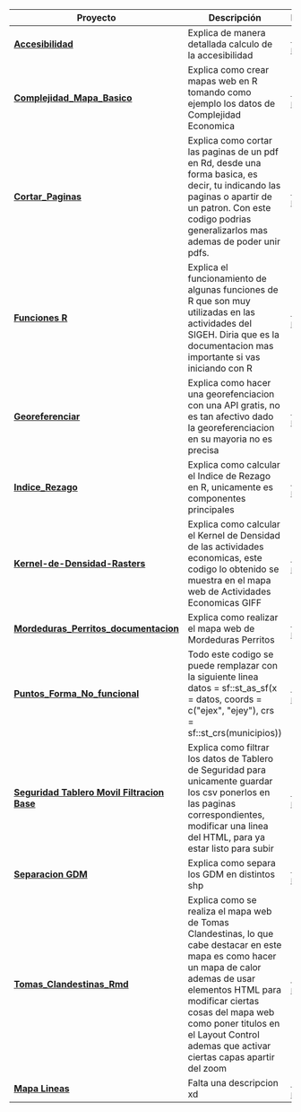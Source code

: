 | Proyecto | Descripción | Enlace |
|----------|-------------|--------|
| **[Accesibilidad](https://sigehgo.github.io/Documentacion-Codigos/Accesibilidad.html)** | Explica de manera detallada calculo de la accesibilidad  | [🔗 Ver más](https://sigehgo.github.io/Documentacion-Codigos/Accesibilidad.html) |
| **[Complejidad_Mapa_Basico](https://sigehgo.github.io/Documentacion-Codigos/Complejidad_Mapa_Basico.html)** | Explica como crear mapas web en R tomando como ejemplo los datos de Complejidad Economica | [🔗 Ver más](https://sigehgo.github.io/Documentacion-Codigos/Complejidad_Mapa_Basico.html) |
| **[Cortar_Paginas](https://sigehgo.github.io/Documentacion-Codigos/Cortar_Paginas.html)** | Explica como cortar las paginas de un pdf en Rd, desde una forma basica, es decir, tu indicando las paginas o apartir de un patron. Con este codigo podrias generalizarlos mas ademas de poder unir pdfs.| [🔗 Ver más](https://sigehgo.github.io/Documentacion-Codigos/Cortar_Paginas.html) |
| **[Funciones R](https://sigehgo.github.io/Documentacion-Codigos/Funciones-R.html)** | Explica el funcionamiento de algunas funciones de R que son muy utilizadas en las actividades del SIGEH. Diria que es la documentacion mas importante si vas iniciando con R | [🔗 Ver más](https://sigehgo.github.io/Documentacion-Codigos/Funciones-R.html) |
| **[Georeferenciar](https://sigehgo.github.io/Documentacion-Codigos/Georeferenciar.html)** | Explica como hacer una georefenciacion con una API gratis, no es tan afectivo dado la georeferenciacion en su mayoria no es precisa  | [🔗 Ver más](https://sigehgo.github.io/Documentacion-Codigos/Georeferenciar.html) |
| **[Indice_Rezago](https://sigehgo.github.io/Documentacion-Codigos/Indice_Rezago.html)** | Explica como calcular el Indice de Rezago en R, unicamente es componentes principales | [🔗 Ver más](https://sigehgo.github.io/Documentacion-Codigos/Indice_Rezago.html) |
| **[Kernel-de-Densidad-Rasters](https://sigehgo.github.io/Documentacion-Codigos/Kernel-de-Densidad-Rasters.html)** | Explica como calcular el Kernel de Densidad de las actividades economicas, este codigo lo obtenido se muestra en el mapa web de Actividades Economicas GIFF | [🔗 Ver más](https://sigehgo.github.io/Documentacion-Codigos/Kernel-de-Densidad-Rasters.html) |
| **[Mordeduras_Perritos_documentacion](https://sigehgo.github.io/Documentacion-Codigos/Mordeduras_Perritos_documentacion.html)** | Explica como realizar el mapa web de Mordeduras Perritos | [🔗 Ver más](https://sigehgo.github.io/Documentacion-Codigos/Mordeduras_Perritos_documentacion.html) |
| **[Puntos_Forma_No_funcional](https://sigehgo.github.io/Documentacion-Codigos/Puntos_Forma_No_funcional.html)** | Todo este codigo se puede remplazar con la siguiente linea datos = sf::st_as_sf(x = datos, coords = c("ejex", "ejey"), crs = sf::st_crs(municipios)) | [🔗 Ver más](https://sigehgo.github.io/Documentacion-Codigos/Puntos_Forma_No_funcional.html) |
| **[Seguridad Tablero Movil Filtracion Base](https://sigehgo.github.io/Documentacion-Codigos/Seguridad_Tablero_Movil_Filtracion_Base.html)** | Explica como filtrar los datos de Tablero de Seguridad para unicamente guardar los csv ponerlos en las paginas correspondientes, modificar una linea del HTML, para ya estar listo para subir| [🔗 Ver más](https://sigehgo.github.io/Documentacion-Codigos/Seguridad_Tablero_Movil_Filtracion_Base.html) |
| **[Separacion GDM](https://sigehgo.github.io/Documentacion-Codigos/Separacion_GDM.html)** | Explica como separa los GDM en distintos shp | [🔗 Ver más](https://sigehgo.github.io/Documentacion-Codigos/Separacion_GDM.html) |
| **[Tomas_Clandestinas_Rmd](https://sigehgo.github.io/Documentacion-Codigos/Tomas_Clandestinas_Rmd.html)** | Explica como se realiza el mapa web de Tomas Clandestinas, lo que cabe destacar en este mapa es como hacer un mapa de calor ademas de usar elementos HTML para modificar ciertas cosas del mapa web como poner titulos en el Layout Control ademas que activar ciertas capas apartir del zoom| [🔗 Ver más](https://sigehgo.github.io/Documentacion-Codigos/Tomas_Clandestinas_Rmd.html) |
| **[Mapa Lineas](https://sigehgo.github.io/Documentacion-Codigos/lineas_mapa.html)** | Falta una descripcion xd| [🔗 Ver más](https://sigehgo.github.io/Documentacion-Codigos/lineas_mapa.html) |
